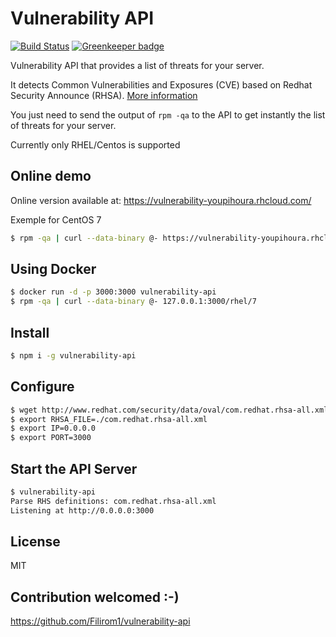 # Vulnerability API

[![Build Status](https://travis-ci.org/wdhif/vulnerability-api.svg?branch=master)](https://travis-ci.org/wdhif/vulnerability-api) [![Greenkeeper badge](https://badges.greenkeeper.io/wdhif/vulnerability-api.svg)](https://greenkeeper.io/)

Vulnerability API that provides a list of threats for your server.

It detects Common Vulnerabilities and Exposures (CVE) based on Redhat Security Announce (RHSA).
[More information](https://access.redhat.com/articles/221883)

You just need to send the output of `rpm -qa` to the API to get instantly the list of threats for your server.

Currently only RHEL/Centos is supported

## Online demo

Online version available at: <https://vulnerability-youpihoura.rhcloud.com/>

Exemple for CentOS 7

```bash
$ rpm -qa | curl --data-binary @- https://vulnerability-youpihoura.rhcloud.com/rhel/7
```

## Using Docker
```bash
$ docker run -d -p 3000:3000 vulnerability-api
$ rpm -qa | curl --data-binary @- 127.0.0.1:3000/rhel/7
```

## Install
```bash
$ npm i -g vulnerability-api
```

## Configure

```bash
$ wget http://www.redhat.com/security/data/oval/com.redhat.rhsa-all.xml
$ export RHSA_FILE=./com.redhat.rhsa-all.xml
$ export IP=0.0.0.0
$ export PORT=3000
```

## Start the API Server

```bash
$ vulnerability-api
Parse RHS definitions: com.redhat.rhsa-all.xml
Listening at http://0.0.0.0:3000
```

## License

MIT

## Contribution welcomed :-)

<https://github.com/Filirom1/vulnerability-api>
